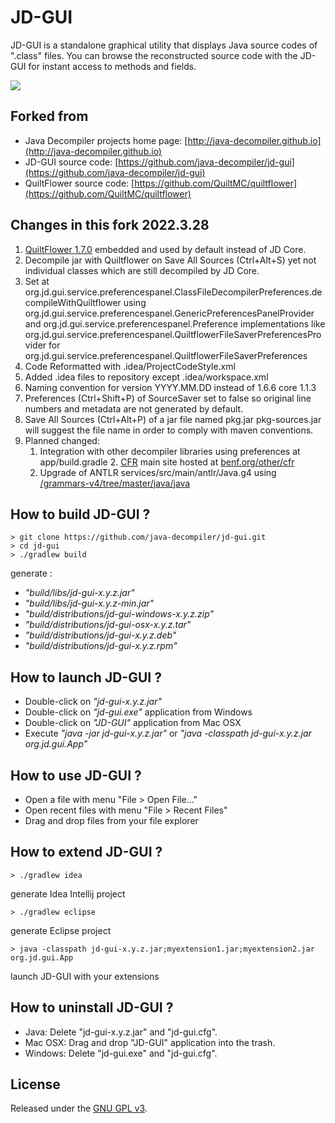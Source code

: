 # JD-GUI

JD-GUI is a standalone graphical utility that displays Java source codes of ".class" files. You can browse the
reconstructed source code with the JD-GUI for instant access to methods and fields.

![](https://raw.githubusercontent.com/java-decompiler/jd-gui/master/src/website/img/jd-gui.png)

## Forked from

- Java Decompiler projects home page: [http://java-decompiler.github.io](http://java-decompiler.github.io)
- JD-GUI source code: [https://github.com/java-decompiler/jd-gui](https://github.com/java-decompiler/jd-gui)
- QuiltFlower source code: [https://github.com/QuiltMC/quiltflower](https://github.com/QuiltMC/quiltflower)

## Changes in this fork 2022.3.28

1. [QuiltFlower 1.7.0](https://github.com/Tomar-VRDate/quiltflower) embedded and used by default instead of JD Core.
2. Decompile jar with Quiltflower on Save All Sources (Ctrl+Alt+S) yet not individual classes which are still decompiled
   by JD Core.
3. Set at org.jd.gui.service.preferencespanel.ClassFileDecompilerPreferences.decompileWithQuiltflower using
   org.jd.gui.service.preferencespanel.GenericPreferencesPanelProvider and
   org.jd.gui.service.preferencespanel.Preference implementations like
   org.jd.gui.service.preferencespanel.QuiltflowerFileSaverPreferencesProvider for
   org.jd.gui.service.preferencespanel.QuiltflowerFileSaverPreferences
4. Code Reformatted with .idea/ProjectCodeStyle.xml
5. Added .idea files to repository except .idea/workspace.xml
6. Naming convention for version YYYY.MM.DD instead of 1.6.6 core 1.1.3
7. Preferences (Ctrl+Shift+P) of SourceSaver set to false so original line numbers and metadata are not generated by
   default.
8. Save All Sources (Ctrl+Alt+P) of a jar file named pkg.jar pkg-sources.jar will suggest the file name in order to
   comply with maven conventions.
9. Planned changed:
   1. Integration with other decompiler libraries using preferences at app/build.gradle
      2. [CFR](https://github.com/Tomar-VRDate/cfr) main site hosted
         at [benf.org/other/cfr](https://github.com/Tomar-VRDate/cfr)
   2. Upgrade of ANTLR services/src/main/antlr/Java.g4
      using [/grammars-v4/tree/master/java/java](https://github.com/Tomar-VRDate/grammars-v4/tree/master/java/java)

## How to build JD-GUI ?

```
> git clone https://github.com/java-decompiler/jd-gui.git
> cd jd-gui
> ./gradlew build 
```

generate :

- _"build/libs/jd-gui-x.y.z.jar"_
- _"build/libs/jd-gui-x.y.z-min.jar"_
- _"build/distributions/jd-gui-windows-x.y.z.zip"_
- _"build/distributions/jd-gui-osx-x.y.z.tar"_
- _"build/distributions/jd-gui-x.y.z.deb"_
- _"build/distributions/jd-gui-x.y.z.rpm"_

## How to launch JD-GUI ?

- Double-click on _"jd-gui-x.y.z.jar"_
- Double-click on _"jd-gui.exe"_ application from Windows
- Double-click on _"JD-GUI"_ application from Mac OSX
- Execute _"java -jar jd-gui-x.y.z.jar"_ or _"java -classpath jd-gui-x.y.z.jar org.jd.gui.App"_

## How to use JD-GUI ?

- Open a file with menu "File > Open File..."
- Open recent files with menu "File > Recent Files"
- Drag and drop files from your file explorer

## How to extend JD-GUI ?

```
> ./gradlew idea 
```

generate Idea Intellij project

```
> ./gradlew eclipse
```

generate Eclipse project

```
> java -classpath jd-gui-x.y.z.jar;myextension1.jar;myextension2.jar org.jd.gui.App
```

launch JD-GUI with your extensions

## How to uninstall JD-GUI ?

- Java: Delete "jd-gui-x.y.z.jar" and "jd-gui.cfg".
- Mac OSX: Drag and drop "JD-GUI" application into the trash.
- Windows: Delete "jd-gui.exe" and "jd-gui.cfg".

## License

Released under the [GNU GPL v3](LICENSE).
